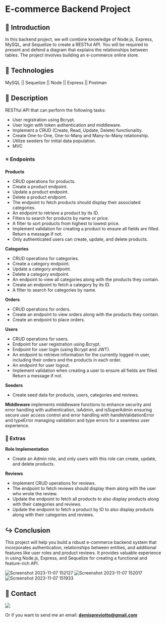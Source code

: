 # E-commerce Backend Project 

## 🌱 Introduction 
In this backend project, we will combine knowledge of Node.js, Express, MySQL, and Sequelize to create a RESTful API. You will be required to present and defend a diagram that explains the relationships between tables. The project involves building an e-commerce online store.

## 🔧 Technologies 
MySQL || Sequelize || Node || Express  || Postman

## 📝 Description
RESTful API that can perform the following tasks:

- User registration using Bcrypt.
- User login with token authentication and middleware.
- Implement a CRUD (Create, Read, Update, Delete) functionality.
- Create One-to-One, One-to-Many and Many-to-Many relationship.
- Utilize seeders for initial data population.
- MVC

### ⭐ Endpoints
**Products**
- CRUD operations for products.
- Create a product endpoint.
- Update a product endpoint.
- Delete a product endpoint.
- The endpoint to fetch products should display their associated categories.
- An endpoint to retrieve a product by its ID.
- Filters to search for products by name or price.
- A filter to sort products from highest to lowest price.
- Implement validation for creating a product to ensure all fields are filled. Return a message if not.
- Only authenticated users can create, update, and delete products.

**Categories**
- CRUD operations for categories.
- Create a category endpoint.
- Update a category endpoint.
- Delete a category endpoint.
- An endpoint to view all categories along with the products they contain.
- Create an endpoint to fetch a category by its ID.
- A filter to search for categories by name.

**Orders**
- CRUD operations for orders.
- Create an endpoint to view orders along with the products they contain.
- Create an endpoint to place orders.

**Users**
- CRUD operations for users.
- Endpoint for user registration using Bcrypt.
- Endpoint for user login (using Bcrypt and JWT).
- An endpoint to retrieve information for the currently logged-in user, including their orders and the products in each order.
- An endpoint for user logout.
- Implement validation when creating a user to ensure all fields are filled. Return a message if not.

**Seeders**
- Create seed data for products, users, categories and reviews.

**Middleware**
implements middleware functions to enhance security and error handling with authentication, isAdmin, and isSuperAdmin ensuring secure user access control and error handling with handleValidationError and typeError managing validation and type errors for a seamless user experience.

### 🚀 Extras
**Role Implementation**
- Create an Admin role, and only users with this role can create, update, and delete products.

**Reviews**
- Implement CRUD operations for reviews.
- The endpoint to fetch reviews should display them along with the user who wrote the review.
- Update the endpoint to fetch all products to also display products along with their categories and reviews.
- Update the endpoint to fetch a product by ID to also display products along with their categories and reviews.

## ↪️ Conclusion
This project will help you build a robust e-commerce backend system that incorporates authentication, relationships between entities, and additional features like user roles and product reviews. It provides valuable experience in using Node.js, Express, and Sequelize for creating a functional and feature-rich API.

![Screenshot 2023-11-07 152127](https://github.com/demispreviotto/Proyecto-Ecommerce/assets/99538600/2e2b5415-0fe4-43fd-9304-10598161ed37)
![Screenshot 2023-11-07 152017](https://github.com/demispreviotto/Proyecto-Ecommerce/assets/99538600/a4398174-d218-4d87-8e08-57792381d1c6)
![Screenshot 2023-11-07 151933](https://github.com/demispreviotto/Proyecto-Ecommerce/assets/99538600/d28c6d54-97c0-4a50-b514-68b3ec61c7a9)

## 📩 Contact

<a href="https://www.linkedin.com/in/demispreviotto/" target="_blank"><img src="https://img.shields.io/badge/-LinkedIn-%230077B5?style=for-the-badge&logo=linkedin&logoColor=white" target="_blank"></a>

Or if you want to send me an email: **demispreviotto@gmail.com**
